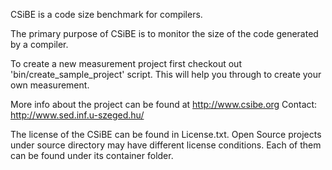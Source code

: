CSiBE is a code size benchmark for compilers.

The primary purpose of CSiBE is to monitor the size of the code generated by a compiler.

To create a new measurement project first checkout out 'bin/create_sample_project' script. This will help you through to create your own measurement.


More info about the project can be found at http://www.csibe.org
Contact: http://www.sed.inf.u-szeged.hu/

The license of the CSiBE can be found in License.txt.
Open Source projects under source directory may have different license conditions. Each of them can be found under its container folder.